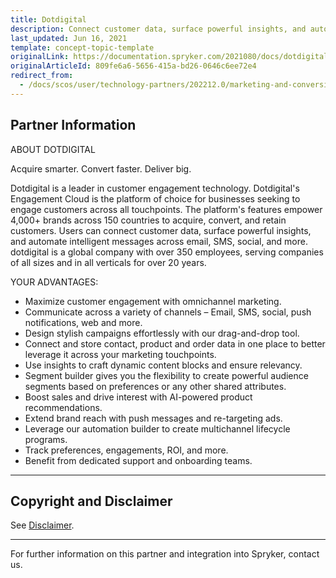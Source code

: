 ```yaml
---
title: Dotdigital
description: Connect customer data, surface powerful insights, and automate intelligent messages across email, SMS, social, and more by integrating Dotdigital into Spryker Commerce OS.
last_updated: Jun 16, 2021
template: concept-topic-template
originalLink: https://documentation.spryker.com/2021080/docs/dotdigital
originalArticleId: 809fe6a6-5656-415a-bd26-0646c6ee72e4
redirect_from:
  - /docs/scos/user/technology-partners/202212.0/marketing-and-conversion/customer-communication/dotdigital.html
---
```


## Partner Information

<!---[ABOUT DOTDIGITAL](https://spryker.com/industry-partner/dotdigital/)-->
ABOUT DOTDIGITAL

Acquire smarter. Convert faster. Deliver big.

Dotdigital is a leader in customer engagement technology. Dotdigital's Engagement Cloud is the platform of choice for businesses seeking to engage customers across all touchpoints. The platform's features empower 4,000+ brands across 150 countries to acquire, convert, and retain customers. Users can connect customer data, surface powerful insights, and automate intelligent messages across email, SMS, social, and more. dotdigital is a global company with over 350 employees, serving companies of all sizes and in all verticals for over 20 years.

YOUR ADVANTAGES:

* Maximize customer engagement with omnichannel marketing.
* Communicate across a variety of channels – Email, SMS, social, push notifications, web and more.
* Design stylish campaigns effortlessly with our drag-and-drop tool.
* Connect and store contact, product and order data in one place to better leverage it across your marketing touchpoints.
* Use insights to craft dynamic content blocks and ensure relevancy.
* Segment builder gives you the flexibility to create powerful audience segments based on preferences or any other shared attributes.
* Boost sales and drive interest with AI-powered product recommendations.
* Extend brand reach with push messages and re-targeting ads.
* Leverage our automation builder to create multichannel lifecycle programs.
* Track preferences, engagements, ROI, and more.
* Benefit from dedicated support and onboarding teams.

---

## Copyright and Disclaimer

See [Disclaimer](https://github.com/spryker/spryker-documentation).

---
For further information on this partner and integration into Spryker,  contact us.

<div class="hubspot-form js-hubspot-form" data-portal-id="2770802" data-form-id="163e11fb-e833-4638-86ae-a2ca4b929a41" id="hubspot-1"></div>
